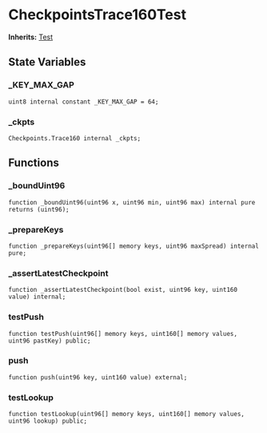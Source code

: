 # CheckpointsTrace160Test
**Inherits:**
[Test](/lib/forge-std/src/Test.sol/abstract.Test.md)


## State Variables
### _KEY_MAX_GAP

```solidity
uint8 internal constant _KEY_MAX_GAP = 64;
```


### _ckpts

```solidity
Checkpoints.Trace160 internal _ckpts;
```


## Functions
### _boundUint96


```solidity
function _boundUint96(uint96 x, uint96 min, uint96 max) internal pure returns (uint96);
```

### _prepareKeys


```solidity
function _prepareKeys(uint96[] memory keys, uint96 maxSpread) internal pure;
```

### _assertLatestCheckpoint


```solidity
function _assertLatestCheckpoint(bool exist, uint96 key, uint160 value) internal;
```

### testPush


```solidity
function testPush(uint96[] memory keys, uint160[] memory values, uint96 pastKey) public;
```

### push


```solidity
function push(uint96 key, uint160 value) external;
```

### testLookup


```solidity
function testLookup(uint96[] memory keys, uint160[] memory values, uint96 lookup) public;
```


